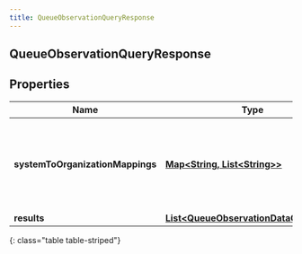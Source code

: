 ```yaml
---
title: QueueObservationQueryResponse
---
```


## QueueObservationQueryResponse

## Properties

| Name                             | Type                                                                                                   | Description                                                           | Notes      |
| -------------------------------- | ------------------------------------------------------------------------------------------------------ | --------------------------------------------------------------------- | ---------- |
| **systemToOrganizationMappings** | <!----><!---->[**Map&lt;String, List&lt;String&gt;&gt;**](List.md)<!---->                              | A mapping from system presence to a list of organization presence ids | [optional] |
| **results**                      | <!----><!---->[**List&lt;QueueObservationDataContainer&gt;**](QueueObservationDataContainer.md)<!----> |                                                                       | [optional] |

{: class="table table-striped"}
